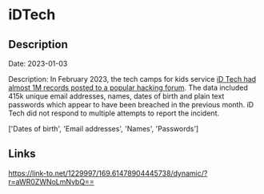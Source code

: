 # iDTech

## Description

Date: 2023-01-03

Description:
In February 2023, the tech camps for kids service <a href="https://twitter.com/FalconFeedsio/status/1629340450149498881" target="_blank" rel="noopener">iD Tech had almost 1M records posted to a popular hacking forum</a>. The data included 415k unique email addresses, names, dates of birth and plain text passwords which appear to have been breached in the previous month. iD Tech did not respond to multiple attempts to report the incident.


['Dates of birth', 'Email addresses', 'Names', 'Passwords']

## Links

https://link-to.net/1229997/169.61478904445738/dynamic/?r=aWR0ZWNoLmNvbQ==